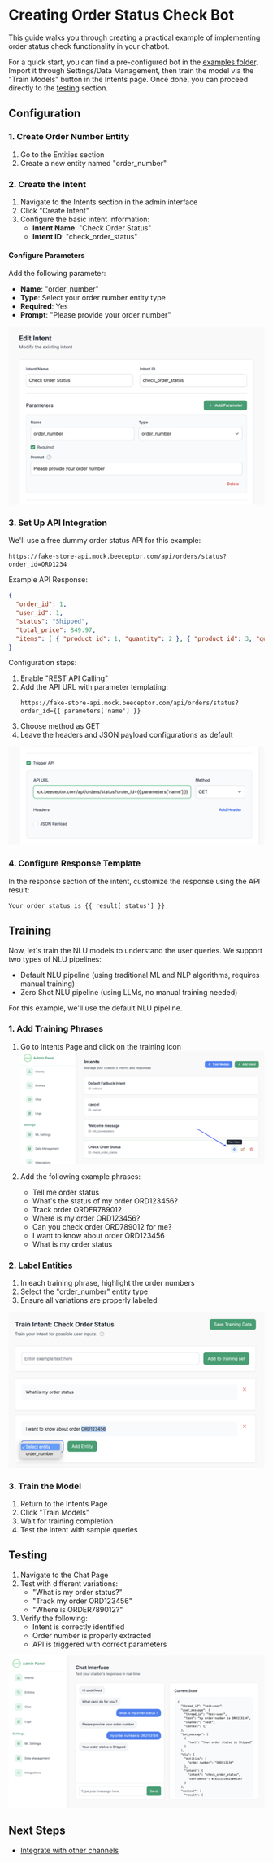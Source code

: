 # Creating Order Status Check Bot

This guide walks you through creating a practical example of implementing order status check functionality in your chatbot.

For a quick start, you can find a pre-configured bot in the [examples folder](../examples/order_status.json). Import it through Settings/Data Management, then train the model via the "Train Models" button in the Intents page. Once done, you can proceed directly to the [testing](#testing) section.

## Configuration

### 1. Create Order Number Entity

1. Go to the Entities section
2. Create a new entity named "order_number"

### 2. Create the Intent

1. Navigate to the Intents section in the admin interface
2. Click "Create Intent"
3. Configure the basic intent information:
   - **Intent Name**: "Check Order Status"
   - **Intent ID**: "check_order_status"

#### Configure Parameters

Add the following parameter:
- **Name**: "order_number"
- **Type**: Select your order number entity type
- **Required**: Yes
- **Prompt**: "Please provide your order number"

[![intent_configuration_1.png](screenshots/intent_configuration_1.png)](screenshots/intent_configuration_1.png)

### 3. Set Up API Integration

We'll use a free dummy order status API for this example:

```
https://fake-store-api.mock.beeceptor.com/api/orders/status?order_id=ORD1234
```

Example API Response:
```json
{
  "order_id": 1,
  "user_id": 1,
  "status": "Shipped",
  "total_price": 849.97,
  "items": [ { "product_id": 1, "quantity": 2 }, { "product_id": 3, "quantity": 1 } ]
}
```

Configuration steps:
1. Enable "REST API Calling"
2. Add the API URL with parameter templating:
   ```
   https://fake-store-api.mock.beeceptor.com/api/orders/status?order_id={{ parameters['name'] }}
   ```
3. Choose method as GET
4. Leave the headers and JSON payload configurations as default

[![API Trigger](screenshots/intent_configuration_api_trigger.png)](screenshots/intent_configuration_api_trigger.png)

### 4. Configure Response Template

In the response section of the intent, customize the response using the API result:
```
Your order status is {{ result['status'] }}
```

## Training
Now, let's train the NLU models to understand the user queries. We support two types of NLU pipelines:
   - Default NLU pipeline (using traditional ML and NLP algorithms, requires manual training)
   - Zero Shot NLU pipeline (using LLMs, no manual training needed)

For this example, we'll use the default NLU pipeline. 

### 1. Add Training Phrases

1. Go to Intents Page and click on the training icon
   [![Training](screenshots/training_icon.png)](screenshots/training_icon.png)

2. Add the following example phrases:
   - Tell me order status
   - What's the status of my order ORD123456?
   - Track order ORDER789012
   - Where is my order ORD123456?
   - Can you check order ORD789012 for me?
   - I want to know about order ORD123456
   - What is my order status

### 2. Label Entities

1. In each training phrase, highlight the order numbers
2. Select the "order_number" entity type
3. Ensure all variations are properly labeled

[![Entity Labeling](screenshots/training_entity_label.png)](screenshots/training_entity_label.png)

### 3. Train the Model

1. Return to the Intents Page
2. Click "Train Models"
3. Wait for training completion
4. Test the intent with sample queries

## Testing

1. Navigate to the Chat Page
2. Test with different variations:
   - "What is my order status?"
   - "Track my order ORD123456"
   - "Where is ORDER789012?"
3. Verify the following:
   - Intent is correctly identified
   - Order number is properly extracted
   - API is triggered with correct parameters

[![Testing](screenshots/testing.png)](screenshots/testing.png)

## Next Steps
- [Integrate with other channels](04-integrating-with-channels.md)